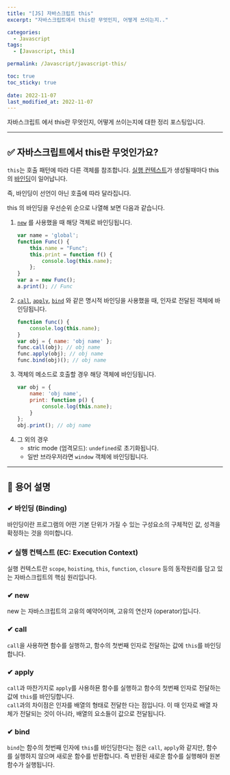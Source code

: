 ```yaml
---
title: "[JS] 자바스크립트 this"
excerpt: "자바스크립트에서 this란 무엇인지, 어떻게 쓰이는지.."

categories:
  - Javascript
tags:
  - [Javascript, this]

permalink: /Javascript/javascript-this/

toc: true
toc_sticky: true
 
date: 2022-11-07
last_modified_at: 2022-11-07
---
```

자바스크립트 에서 this란 무엇인지, 어떻게 쓰이는지에 대한 정리 포스팅입니다.

***

## ✅ 자바스크립트에서 this란 무엇인가요?
`this`는 호출 패턴에 따라 다른 객체를 참조합니다. [실행 컨텍스트](#✔-실행-컨텍스트-ec-execution-context)가 생성될때마다 this의 [바인딩](#✔-바인딩-binding)이 일어납니다.


즉, 바인딩이 선언이 아닌 호출에 따라 달라집니다.

this 의 바인딩을 우선순위 순으로 나열해 보면 다음과 같습니다.

1. [`new`](#✔-new) 를 사용했을 때 해당 객체로 바인딩됩니다.
    ```javascript
    var name = 'global';
    function Func() {
        this.name = "Func";
        this.print = function f() {
            console.log(this.name);
        };
    }
    var a = new Func();
    a.print(); // Func
    ```
2. [`call`](#✔-call), [`apply`](#✔-apply), [`bind`](#✔-bind) 와 같은 명시적 바인딩을 사용했을 때, 인자로 전달된 객체에 바인딩됩니다.
    ```javascript
    function func() {
        console.log(this.name);
    }
    var obj = { name: 'obj name' };
    func.call(obj); // obj name
    func.apply(obj); // obj name
    func.bind(obj)(); // obj name
    ```
3. 객체의 메소드로 호출할 경우 해당 객체에 바인딩됩니다.
    ```javascript
    var obj = {
        name: 'obj name',
        print: function p() {
            console.log(this.name);
        }
    };
    obj.print(); // obj name
    ```
4.  그 외의 경우
    - stric mode (엄격모드): `undefined`로 초기화됩니다.
    - 일반 브라우저라면 `window` 객체에 바인딩됩니다.

***

## 📕 용어 설명
### ✔ 바인딩 (Binding)
바인딩이란 프로그램의 어떤 기본 단위가 가질 수 있는 구성요소의 구체적인 값, 성격을 확정하는 것을 의미합니다.
### ✔ 실행 컨텍스트 (EC: Execution Context)
실행 컨텍스트란 `scope`, `hoisting`, `this`, `function`, `closure` 등의 동작원리를 담고 있는 자바스크립트의 핵심 원리입니다.
### ✔ new
new 는 자바스크립트의 고유의 예약어이며, 고유의 연산자 (operator)입니다.
### ✔ call
`call`을 사용하면 함수를 실행하고, 함수의 첫번째 인자로 전달하는 값에 `this`를 바인딩합니다.
### ✔ apply
`call`과 마찬가지로 `apply`를 사용하묜 함수를 실행하고 함수의 첫번째 인자로 전달하는 값에 `this`를 바인딩합니다.<br />
`call`과의 차이점은 인자를 배열의 형태로 전달한 다는 점입니다. 이 때 인자로 배열 자체가 전달되는 것이 아니라, 배열의 요소들이 값으로 전달됩니다.
### ✔ bind
`bind`는 함수의 첫번째 인자에 `this`를 바인딩한다는 점은 `call`, `apply`와 같지만, 함수를 실행하지 않으며 새로운 함수를 반환합니다. 즉 반환된 새로운 함수를 실행해야 원본 함수가 실행됩니다.